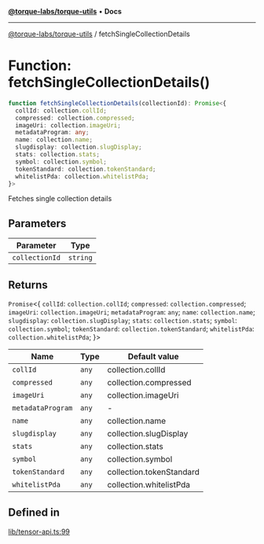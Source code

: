 [**@torque-labs/torque-utils**](../README.md) • **Docs**

***

[@torque-labs/torque-utils](../README.md) / fetchSingleCollectionDetails

# Function: fetchSingleCollectionDetails()

```ts
function fetchSingleCollectionDetails(collectionId): Promise<{
  collId: collection.collId;
  compressed: collection.compressed;
  imageUri: collection.imageUri;
  metadataProgram: any;
  name: collection.name;
  slugdisplay: collection.slugDisplay;
  stats: collection.stats;
  symbol: collection.symbol;
  tokenStandard: collection.tokenStandard;
  whitelistPda: collection.whitelistPda;
}>
```

Fetches single collection details

## Parameters

| Parameter | Type |
| ------ | ------ |
| `collectionId` | `string` |

## Returns

`Promise`\<\{
  `collId`: `collection.collId`;
  `compressed`: `collection.compressed`;
  `imageUri`: `collection.imageUri`;
  `metadataProgram`: `any`;
  `name`: `collection.name`;
  `slugdisplay`: `collection.slugDisplay`;
  `stats`: `collection.stats`;
  `symbol`: `collection.symbol`;
  `tokenStandard`: `collection.tokenStandard`;
  `whitelistPda`: `collection.whitelistPda`;
 \}\>

| Name | Type | Default value |
| ------ | ------ | ------ |
| `collId` | `any` | collection.collId |
| `compressed` | `any` | collection.compressed |
| `imageUri` | `any` | collection.imageUri |
| `metadataProgram` | `any` | - |
| `name` | `any` | collection.name |
| `slugdisplay` | `any` | collection.slugDisplay |
| `stats` | `any` | collection.stats |
| `symbol` | `any` | collection.symbol |
| `tokenStandard` | `any` | collection.tokenStandard |
| `whitelistPda` | `any` | collection.whitelistPda |

## Defined in

[lib/tensor-api.ts:99](https://github.com/torque-labs/torque-utils/blob/3bd29ca22f900f1cf2686f7f240bf82e15337207/lib/tensor-api.ts#L99)
